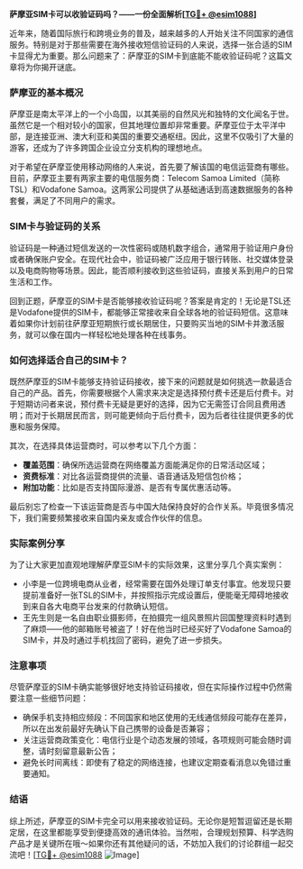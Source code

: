 **萨摩亚SIM卡可以收验证码吗？——一份全面解析[[TG💪+ @esim1088](https://t.me/s/esim1088)]**

近年来，随着国际旅行和跨境业务的普及，越来越多的人开始关注不同国家的通信服务。特别是对于那些需要在海外接收短信验证码的人来说，选择一张合适的SIM卡显得尤为重要。那么问题来了：萨摩亚的SIM卡到底能不能收验证码呢？这篇文章将为你揭开谜底。

### 萨摩亚的基本概况

萨摩亚是南太平洋上的一个小岛国，以其美丽的自然风光和独特的文化闻名于世。虽然它是一个相对较小的国家，但其地理位置却非常重要。萨摩亚位于太平洋中部，是连接亚洲、澳大利亚和美国的重要交通枢纽。因此，这里不仅吸引了大量的游客，还成为了许多跨国企业设立分支机构的理想地点。

对于希望在萨摩亚使用移动网络的人来说，首先要了解该国的电信运营商有哪些。目前，萨摩亚主要有两家主要的电信服务商：Telecom Samoa Limited（简称TSL）和Vodafone Samoa。这两家公司提供了从基础通话到高速数据服务的各种套餐，满足了不同用户的需求。

### SIM卡与验证码的关系

验证码是一种通过短信发送的一次性密码或随机数字组合，通常用于验证用户身份或者确保账户安全。在现代社会中，验证码被广泛应用于银行转账、社交媒体登录以及电商购物等场景。因此，能否顺利接收到这些验证码，直接关系到用户的日常生活和工作。

回到正题，萨摩亚的SIM卡是否能够接收验证码呢？答案是肯定的！无论是TSL还是Vodafone提供的SIM卡，都能够正常接收来自全球各地的验证码短信。这意味着如果你计划前往萨摩亚短期旅行或长期居住，只要购买当地的SIM卡并激活服务，就可以像在国内一样轻松地处理各种在线事务。

### 如何选择适合自己的SIM卡？

既然萨摩亚的SIM卡能够支持验证码接收，接下来的问题就是如何挑选一款最适合自己的产品。首先，你需要根据个人需求来决定是选择预付费卡还是后付费卡。对于短期访问者来说，预付费卡无疑是更好的选择，因为它无需签订合同且费用透明；而对于长期居民而言，则可能更倾向于后付费卡，因为后者往往提供更多的优惠和服务保障。

其次，在选择具体运营商时，可以参考以下几个方面：
- **覆盖范围**：确保所选运营商在网络覆盖方面能满足你的日常活动区域；
- **资费标准**：对比各运营商提供的流量、语音通话及短信包价格；
- **附加功能**：比如是否支持国际漫游、是否有专属优惠活动等。

最后别忘了检查一下该运营商是否与中国大陆保持良好的合作关系。毕竟很多情况下，我们需要频繁接收来自国内亲友或合作伙伴的信息。

### 实际案例分享

为了让大家更加直观地理解萨摩亚SIM卡的实际效果，这里分享几个真实案例：
- 小李是一位跨境电商从业者，经常需要在国外处理订单支付事宜。他发现只要提前准备好一张TSL的SIM卡，并按照指示完成设置后，便能毫无障碍地接收到来自各大电商平台发来的付款确认短信。
- 王先生则是一名自由职业摄影师，在拍摄完一组风景照片回国整理资料时遇到了麻烦——他的邮箱账号被盗了！好在他当时已经买好了Vodafone Samoa的SIM卡，并及时通过手机找回了密码，避免了进一步损失。

### 注意事项

尽管萨摩亚的SIM卡确实能够很好地支持验证码接收，但在实际操作过程中仍然需要注意一些细节问题：
- 确保手机支持相应频段：不同国家和地区使用的无线通信频段可能存在差异，所以在出发前最好先确认下自己携带的设备是否兼容；
- 关注运营商政策变化：电信行业是个动态发展的领域，各项规则可能会随时调整，请时刻留意最新公告；
- 避免长时间离线：即使有了稳定的网络连接，也建议定期查看消息以免错过重要通知。

### 结语

综上所述，萨摩亚的SIM卡完全可以用来接收验证码。无论你是短暂逗留还是长期定居，在这里都能享受到便捷高效的通讯体验。当然啦，合理规划预算、科学选购产品才是关键所在哦～如果你还有其他疑问的话，不妨加入我们的讨论群组一起交流吧！[[TG💪+ @esim1088](https://t.me/s/esim1088) ![Image](https://i.postimg.cc/4NQfJmqS/Snipaste-2025-05-13-00-14-12.png)]